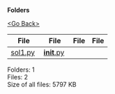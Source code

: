 **Folders**

[&lt;Go Back&gt;](../right.html)

<table><thead><tr class="header"><th><strong>File</strong></th><th><strong>File</strong></th><th><strong>File</strong></th><th><strong>File</strong></th></tr></thead><tbody><tr class="odd"><td><a href="sol1.py">sol1.py</a> </td><td><a href="__init__.py"><strong>init</strong>.py</a> </td><td></td><td></td></tr></tbody></table>

Folders: 1  
Files: 2  
Size of all files: 5797 KB

